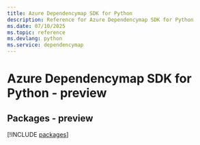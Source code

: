 ```yaml
---
title: Azure Dependencymap SDK for Python
description: Reference for Azure Dependencymap SDK for Python
ms.date: 07/10/2025
ms.topic: reference
ms.devlang: python
ms.service: dependencymap
---
```

# Azure Dependencymap SDK for Python - preview
## Packages - preview
[!INCLUDE [packages](dependencymap-index.md)]